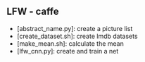 LFW - caffe
-----------

- [abstract\_name.py]: create a picture list
- [create\_dataset.sh]: create lmdb datasets
- [make\_mean.sh]: calculate the mean
- [lfw\_cnn.py]: create and train a net 
